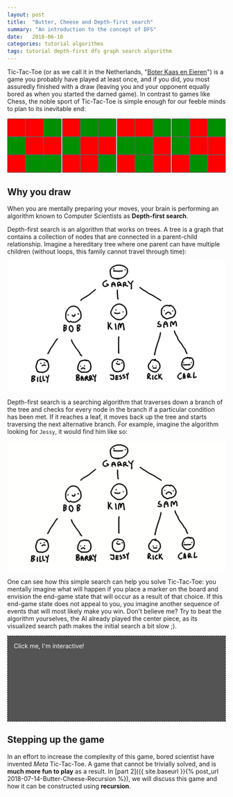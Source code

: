 ```yaml
---
layout: post
title:  "Butter, Cheese and Depth-first search"
summary: "An introduction to the concept of DFS"
date:   2018-06-16
categories: tutorial algorithms
tags: tutorial depth-first dfs graph search algorithm
---
```


Tic-Tac-Toe (or as we call it in the Netherlands, "[Boter Kaas en Eieren](https://translate.google.com/#nl/en/Boter%20kaas%20en%20Eieren)") is a game you probably have played at least once, and if you did,
you most assuredly finished with a draw (leaving you and your opponent
equally bored as when you started the darned game). In contrast to games like Chess,
the noble sport of Tic-Tac-Toe is simple enough for our feeble minds to plan to its
inevitable end:

![Tic-Tac-Toe draw states](/assets/posts/2018-06-16-Butter-Cheese-DFS/draws.png "Draw!")

## Why you draw
When you are mentally preparing your moves, your brain is performing
an algorithm known to Computer Scientists as **Depth-first search**.

Depth-first search is an algorithm that works on trees. A tree is a graph that
contains a collection of nodes that are connected in a parent-child relationship.
Imagine a hereditary tree where one parent can have multiple children (without loops, this family cannot travel through time):

![A hereditary tree](/assets/posts/2018-06-16-Butter-Cheese-DFS/tree.png "A very special family.")

Depth-first search is a searching algorithm that traverses down a branch of the tree and checks for every node in the branch if a particular condition has been met. If it reaches a leaf, it moves back up the tree and starts traversing the next alternative branch. For example, imagine the algorithm looking for `Jessy`,
it would find him like so:

![A hereditary tree](/assets/posts/2018-06-16-Butter-Cheese-DFS/tree.gif "Find Jessy.")

One can see how this simple search can help you solve Tic-Tac-Toe: you
mentally imagine what will happen if you place a marker on the board and envision
the end-game state that will occur as a result of that choice.
If this end-game state does not appeal to you, you imagine another sequence of
events that will most likely make you win. Don't believe me?
Try to beat the algorithm yourselves, the AI already played the center piece, as its visualized search path makes the initial search a bit slow ;).

<style>
    #game {
        position: relative;
        background-color: #AAA;
        border: 1px dashed black;
    }

    #playing-field {
        display: grid;
        grid-template-columns: auto auto auto;
        width:12em; height:12em; margin: auto;
        padding: 1em;
    }

    #playing-field div {
        border: 1px solid black;
        background-color: #EEE;
    }

    #playing-field div[mark="0"] {
        background-color: red;
    }

    #playing-field div[mark="1"] {
        background-color: green;
    }

    #interaction {
        position: absolute;
        width: 100%;
        height: 100%;
        background-color: rgba(0,0,0,0.5);
        color: white;
    }

    #interaction:after {
        position:absolute;
        content: "Click me, I'm interactive!";
        padding:1em;
    }

    #robot-thinking {
        display: none;
        position: absolute;
        width: 100%;
        height: 100%;
        background-color: rgba(0,0,255,0.5);
        color: white;
    }

    #robot-thinking:after {
        position:absolute;
        content: "🤖 Thinking...";
        padding:1em;
        font-size: 2em;
    }
</style>

<div id ="game">
    <div id="robot-thinking">
    </div>
    <div id="interaction" onclick="this.style.display='none'">
    </div>
    <div id="playing-field">
    </div>
</div>
<script src="/assets/posts/2018-06-16-Butter-Cheese-DFS/TTT-dfs.js"></script> 

## Stepping up the game
In an effort to increase the complexity of this game, bored scientist have invented
_Meta_ Tic-Tac-Toe. A game that cannot be trivially solved, and is **much more
fun to play** as a result. In [part 2]({{ site.baseurl }}{% post_url 2018-07-14-Butter-Cheese-Recursion %}),
we will discuss this game and how it can be constructed using **recursion**.
